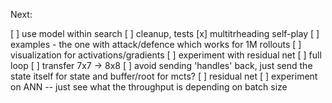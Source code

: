 Next:

[ ] use model within search
[ ] cleanup, tests
[x] multitrheading self-play
[ ] examples - the one with attack/defence which works for 1M rollouts 
[ ] visualization for activations/gradients
[ ] experiment with residual net
[ ] full loop
[ ] transfer 7x7 -> 8x8
[ ] avoid sending 'handles' back, just send the state itself for state and buffer/root for mcts?
[ ] residual net
[ ] experiment on ANN -- just see what the throughput is depending on batch size